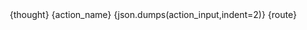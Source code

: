 <Option>
    <Thought>{thought}</Thought>
    <Action-Name>{action_name}</Action-Name>
    <Action-Input>{json.dumps(action_input,indent=2)}</Action-Input>
    <Route>{route}</Route>
</Option>